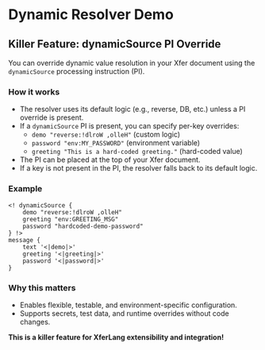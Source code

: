 # Dynamic Resolver Demo

## Killer Feature: dynamicSource PI Override

You can override dynamic value resolution in your Xfer document using the `dynamicSource` processing instruction (PI).

### How it works
- The resolver uses its default logic (e.g., reverse, DB, etc.) unless a PI override is present.
- If a `dynamicSource` PI is present, you can specify per-key overrides:
    - `demo "reverse:!dlroW ,olleH"` (custom logic)
    - `password "env:MY_PASSWORD"` (environment variable)
    - `greeting "This is a hard-coded greeting."` (hard-coded value)
- The PI can be placed at the top of your Xfer document.
- If a key is not present in the PI, the resolver falls back to its default logic.

### Example
```xfer
<! dynamicSource {
    demo "reverse:!dlroW ,olleH"
    greeting "env:GREETING_MSG"
    password "hardcoded-demo-password"
} !>
message {
    text '<|demo|>'
    greeting '<|greeting|>'
    password '<|password|>'
}
```

### Why this matters
- Enables flexible, testable, and environment-specific configuration.
- Supports secrets, test data, and runtime overrides without code changes.

**This is a killer feature for XferLang extensibility and integration!**
